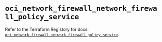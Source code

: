 # `oci_network_firewall_network_firewall_policy_service`

Refer to the Terraform Registory for docs: [`oci_network_firewall_network_firewall_policy_service`](https://registry.terraform.io/providers/oracle/oci/6.18.0/docs/resources/network_firewall_network_firewall_policy_service).
